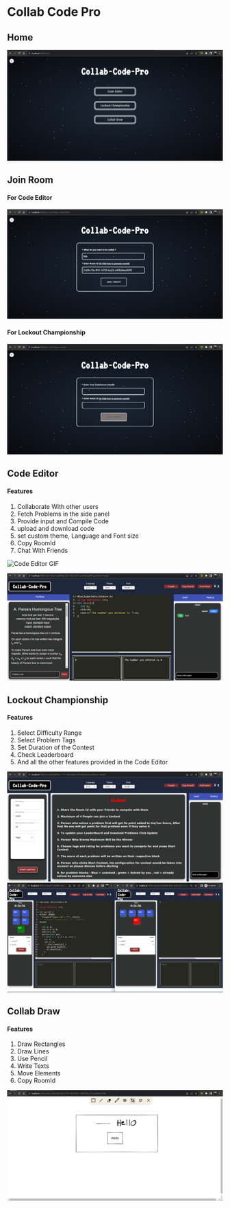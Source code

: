 # Collab Code Pro

## Home

![Home Page Screenshot](<./collab-code-pro-screenshots/Screenshot%20(88).png>)

## Join Room

#### For Code Editor

![Join Room Screenshot](<./collab-code-pro-screenshots/Screenshot%20(91).png>)

#### For Lockout Championship

![Join Room Screenshot](<./collab-code-pro-screenshots/Screenshot%20(90).png>)

## Code Editor

#### Features

1. Collaborate With other users
2. Fetch Problems in the side panel
3. Provide input and Compile Code
4. upload and download code
5. set custom theme, Language and Font size
6. Copy RoomId
7. Chat With Friends

![Code Editor GIF](./collab-code-pro-screenshots/Recording%202023-09-22%20160821.gif)

![Code Editor](<./collab-code-pro-screenshots/Screenshot%20(84).png>)

## Lockout Championship

#### Features

1. Select Difficulty Range
2. Select Problem Tags
3. Set Duration of the Contest
4. Check Leaderboard
5. And all the other features provided in the Code Editor

![Championship Page](<./collab-code-pro-screenshots/Screenshot%20(85).png>)
![Championship Page](./collab-code-pro-screenshots/Screenshot%202023-09-22%20162729.png)

## Collab Draw

#### Features

1. Draw Rectangles
2. Draw Lines
3. Use Pencil
4. Write Texts
5. Move Elements
6. Copy RoomId

![collab-draw](<./collab-code-pro-screenshots/Screenshot%20(87).png>)
